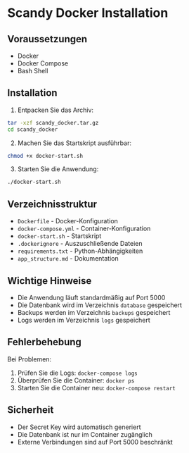 # Scandy Docker Installation

## Voraussetzungen
- Docker
- Docker Compose
- Bash Shell

## Installation

1. Entpacken Sie das Archiv:
```bash
tar -xzf scandy_docker.tar.gz
cd scandy_docker
```

2. Machen Sie das Startskript ausführbar:
```bash
chmod +x docker-start.sh
```

3. Starten Sie die Anwendung:
```bash
./docker-start.sh
```

## Verzeichnisstruktur
- `Dockerfile` - Docker-Konfiguration
- `docker-compose.yml` - Container-Konfiguration
- `docker-start.sh` - Startskript
- `.dockerignore` - Auszuschließende Dateien
- `requirements.txt` - Python-Abhängigkeiten
- `app_structure.md` - Dokumentation

## Wichtige Hinweise
- Die Anwendung läuft standardmäßig auf Port 5000
- Die Datenbank wird im Verzeichnis `database` gespeichert
- Backups werden im Verzeichnis `backups` gespeichert
- Logs werden im Verzeichnis `logs` gespeichert

## Fehlerbehebung
Bei Problemen:
1. Prüfen Sie die Logs: `docker-compose logs`
2. Überprüfen Sie die Container: `docker ps`
3. Starten Sie die Container neu: `docker-compose restart`

## Sicherheit
- Der Secret Key wird automatisch generiert
- Die Datenbank ist nur im Container zugänglich
- Externe Verbindungen sind auf Port 5000 beschränkt 